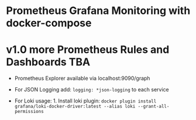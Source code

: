 # Prometheus Grafana Monitoring with docker-compose

# v1.0 more Prometheus Rules and Dashboards TBA

- Prometheus Explorer available via localhost:9090/graph  

- For JSON Logging add: `logging: *json-logging` to each service

- For Loki usage: 1. Install loki plugin: `docker plugin install grafana/loki-docker-driver:latest --alias loki --grant-all-permissions`